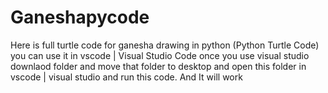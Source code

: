# Ganeshapycode
Here is full turtle code for ganesha drawing in python (Python Turtle Code)
you can use it in vscode | Visual Studio Code 
once you use visual studio 
downlaod folder and move that folder to desktop 
and open this folder in vscode | visual studio 
and run this code. 
And It will work 

